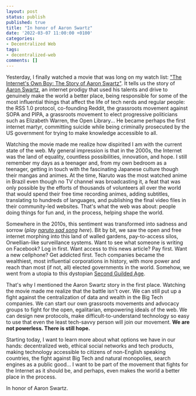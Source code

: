 ```yaml
---
layout: post
status: publish
published: true
title: "In honor of Aaron Swartz"
date: '2022-03-07 11:00:00 +0100'
categories:
- Decentralized Web
tags:
- decentralized-web
comments: []
---
```


Yesterday, I finally watched a movie that was long on my watch list: ["The Internet's Own Boy: The Story of Aaron Swartz"](https://www.youtube.com/watch?v=9vz06QO3UkQ). It tells us the story of [Aaron Swartz](https://en.wikipedia.org/wiki/Aaron_Swartz), an internet prodigy that used his talents and drive to genuinely make the world a better place, being responsible for some of the most influential things that affect the life of tech nerds and regular people: the RSS 1.0 protocol, co-founding Reddit, the grassroots movement against SOPA and PIPA, a grassroots movement to elect progressive politicians such as Elizabeth Warren, the Open Library... He became perhaps the first internet martyr, committing suicide while being criminally prosecuted by the US government for trying to make knowledge accessible to all.

Watching the movie made me realize how dispirited I am with the current state of the web. My general impression is that in the 2000s, the Internet was the land of equality, countless possibilities, innovation, and hope. I still remember my days as a teenager and, from my own bedroom as a teenager, getting in touch with the fascinating Japanese culture though their mangas and animes. At the time, Naruto was the most watched anime in Brazil even though no TV channel was broadcasting it, a feat that was only possible by the efforts of thousands of volunteers all over the world that would spend their free time recording animes, adding subtitles, translating to hundreds of languages, and publishing the final video files in their community-led websites. That's what the web was about: people doing things for fun and, in the process, helping shape the world.

Somewhere in the 2010s, this sentiment was transformed into sadness and sorrow (_play [naruto sad song](https://www.youtube.com/watch?v=VGS9nrEwXmw) here_). Bit by bit, we saw the open and free internet morphing into this land of walled gardens, pay-to-access silos, Orwellian-like surveillance systems. Want to see what someone is writing on Facebook? Log in first. Want access to this news article? Pay first. Want a new cellphone? Get addicted first. Tech companies became the wealthiest, most influential corporations in history, with more power and reach than most (if not, all) elected governments in the world. Somehow, we went from a utopia to this dystopian [Second Guilded Age](https://www.bbc.com/news/business-27419853).

That's why I mentioned the Aaron Swartz story in the first place. Watching the movie made me realize that the battle isn't over. We can still put up a fight against the centralization of data and wealth in the Big Tech companies. We can start our own grassroots movements and advocacy groups to fight for the open, egalitarian, empowering ideals of the web. We can design new protocols, make difficult-to-understand technology so easy to use that even the least tech-savvy person will join our movement. **We are not powerless. There is still hope.**

Starting today, I want to learn more about what options we have in our hands: decentralized web, ethical social networks and tech products, making technology accessible to citizens of non-English speaking countries, the fight against Big Tech and natural monopolies, search engines as a public good... I want to be part of the movement that fights for the Internet as it should be, and perhaps, even makes the world a better place in the process.

In honor of Aaron Swartz.

